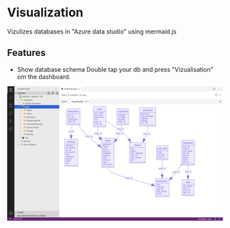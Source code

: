 # Visualization

Vizulizes databases in "Azure data studio" using mermaid.js

## Features

* Show database schema
Double tap your db and press "Vizualisation" om the dashboard.

![Example of dashboard](example.png)
